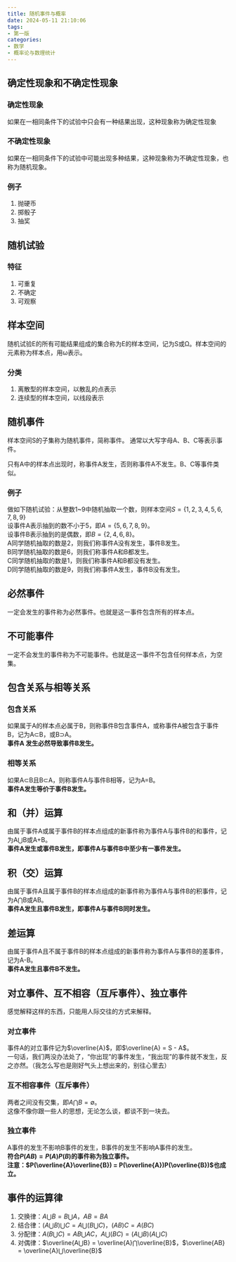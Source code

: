 ```yaml
---
title: 随机事件与概率
date: 2024-05-11 21:10:06
tags: 
- 第一版
categories:
- 数学
- 概率论与数理统计
---
```


## 确定性现象和不确定性现象

### 确定性现象

如果在一相同条件下的试验中只会有一种结果出现，这种现象称为确定性现象

### 不确定性现象

如果在一相同条件下的试验中可能出现多种结果，这种现象称为不确定性现象，也称为随机现象。

### 例子

1. 抛硬币
2. 掷骰子
3. 抽奖

## 随机试验

### 特征

1. 可重复
2. 不确定
3. 可观察

## 样本空间

随机试验E的所有可能结果组成的集合称为E的样本空间，记为S或Ω。样本空间的元素称为样本点，用ω表示。

### 分类

1. 离散型的样本空间，以散乱的点表示
2. 连续型的样本空间，以线段表示

## 随机事件

样本空间S的子集称为随机事件，简称事件。
通常以大写字母A、B、C等表示事件。

只有A中的样本点出现时，称事件A发生，否则称事件A不发生。B、C等事件类似。

### 例子

做如下随机试验：从整数1~9中随机抽取一个数，则样本空间$S = \{1,2,3,4,5,6,7,8,9\}$  
设事件A表示抽到的数不小于5，即$A = \{5,6,7,8,9\}$。  
设事件B表示抽到的是偶数，即$B = \{2,4,6,8\}$。  
A同学随机抽取的数是2，则我们称事件A没有发生，事件B发生。  
B同学随机抽取的数是6，则我们称事件A和B都发生。  
C同学随机抽取的数是1，则我们称事件A和B都没有发生。  
D同学随机抽取的数是9，则我们称事件A发生，事件B没有发生。  

## 必然事件

一定会发生的事件称为必然事件。也就是这一事件包含所有的样本点。

## 不可能事件

一定不会发生的事件称为不可能事件。也就是这一事件不包含任何样本点，为空集。

## 包含关系与相等关系

### 包含关系

如果属于A的样本点必属于B，则称事件B包含事件A，或称事件A被包含于事件B，记为A⊂B，或B⊃A。  
**事件A 发生必然导致事件B发生。**

### 相等关系

如果A⊂B且B⊂A，则称事件A与事件B相等，记为A=B。  
**事件A发生等价于事件B发生。**

## 和（并）运算

由属于事件A或属于事件B的样本点组成的新事件称为事件A与事件B的和事件，记为A⋃B或A+B。  
**事件A发生或事件B发生，即事件A与事件B中至少有一事件发生。**

## 积（交）运算

由属于事件A且属于事件B的样本点组成的新事件称为事件A与事件B的积事件，记为A⋂B或AB。  
**事件A发生且事件B发生，即事件A与事件B同时发生。**

## 差运算

由属于事件A且不属于事件B的样本点组成的新事件称为事件A与事件B的差事件，记为A-B。  
**事件A发生且事件B不发生。**

## 对立事件、互不相容（互斥事件）、独立事件

感觉解释这样的东西，只能用人际交往的方式来解释。

### 对立事件

事件A的对立事件记为$\overline{A}$，即$\overline{A} = S - A$。  
一句话，我们两没办法处了，“你出现”的事件发生，“我出现”的事件就不发生，反之亦然。（我怎么写也是刚好气头上想出来的，别往心里去）

### 互不相容事件（互斥事件）

两者之间没有交集，即$A⋂B = \emptyset$。  
这像不像你跟一些人的思想，无论怎么谈，都谈不到一块去。

### 独立事件

A事件的发生不影响B事件的发生，B事件的发生不影响A事件的发生。  
**符合$P(AB) = P(A)P(B)$的事件称为独立事件。  
注意：$P(\overline{A}\overline{B}) = P(\overline{A})P(\overline{B})$也成立。**

## 事件的运算律

1. 交换律：$A⋃B = B⋃A$，$AB = BA$
2. 结合律：$(A⋃B)⋃C = A⋃(B⋃C)$，$(AB)C = A(BC)$
3. 分配律：$A(B⋃C) = AB⋃AC$，$A⋃(BC) = (A⋃B)(A⋃C)$
4. 对偶律：$\overline{A⋃B} = \overline{A}⋂\overline{B}$，$\overline{AB} = \overline{A}⋃\overline{B}$
